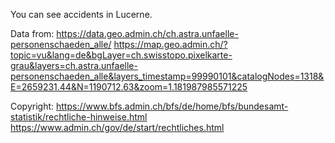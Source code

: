 You can see accidents in Lucerne. 

Data from: 
https://data.geo.admin.ch/ch.astra.unfaelle-personenschaeden_alle/
https://map.geo.admin.ch/?topic=vu&lang=de&bgLayer=ch.swisstopo.pixelkarte-grau&layers=ch.astra.unfaelle-personenschaeden_alle&layers_timestamp=99990101&catalogNodes=1318&E=2659231.44&N=1190712.63&zoom=1.181987985571225

Copyright: 
https://www.bfs.admin.ch/bfs/de/home/bfs/bundesamt-statistik/rechtliche-hinweise.html
https://www.admin.ch/gov/de/start/rechtliches.html
